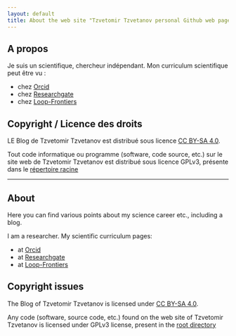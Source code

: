 ```yaml
---
layout: default
title: About the web site "Tzvetomir Tzvetanov personal Github web page"
---
```


## A propos ##

Je suis un scientifique, chercheur indépendant. Mon curriculum scientifique peut être vu :
- chez [Orcid](https://orcid.org/0000-0002-2553-4741)
- chez [Researchgate](https://www.researchgate.net/profile/Tzvetomir_Tzvetanov)
- chez [Loop-Frontiers](https://loop.frontiersin.org/people/17380/overview)

## Copyright / Licence des droits ##

LE Blog de Tzvetomir Tzvetanov est distribué sous licence [CC BY-SA 4.0](https://creativecommons.org/licenses/by-sa/4.0).

Tout code  informatique ou programme (software, code source, etc.) sur le site web de Tzvetomir Tzvetanov est distribué sous licence GPLv3, présente dans le [répertoire racine](https://github.com/tzvet/tzvet.github.io)

------

## About ##

Here you can find various points about my science career etc., including a blog.

I am a researcher. My scientific curriculum pages:
- at [Orcid](https://orcid.org/0000-0002-2553-4741)
- at [Researchgate](https://www.researchgate.net/profile/Tzvetomir_Tzvetanov)
- at [Loop-Frontiers](https://loop.frontiersin.org/people/17380/overview)

## Copyright issues ##

The Blog of Tzvetomir Tzvetanov is licensed under [CC BY-SA 4.0](https://creativecommons.org/licenses/by-sa/4.0).

Any code (software, source code, etc.) found on the web site of Tzvetomir Tzvetanov is licensed under GPLv3 license, present in the [root directory](https://github.com/tzvet/tzvet.github.io)
